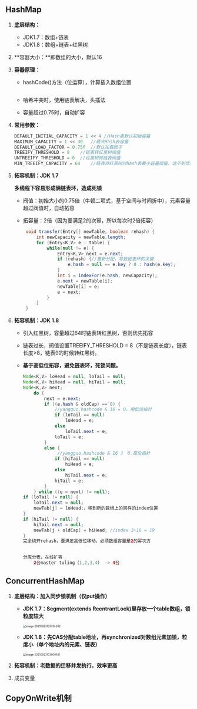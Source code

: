 ## HashMap

1. **底层结构：**

   - JDK1.7：数组+链表
   - JDK1.8：数组+链表+红黑树

2. **容器大小：**即数组的大小，默认16

3. **容器原理：**

   - hashCode()方法（位运算），计算插入数组位置

     ``` java
     
     ```

   - 哈希冲突时，使用链表解决，头插法

   - 容量超过0.75时，自动扩容

4. **常用参数：**

   ``` java
   DEFAULT_INITIAL_CAPACITY = 1 << 4 //Hash表默认初始容量
   MAXIMUM_CAPACITY = 1 << 30	//最大Hash表容量
   DEFAULT_LOAD_FACTOR = 0.75f	//默认加载因子
   TREEIFY_THRESHOLD = 8	//链表转红黑树阈值
   UNTREEIFY_THRESHOLD = 6	//红黑树转链表阈值
   MIN_TREEIFY_CAPACITY = 64	//链表转红黑树时hash表最小容量阈值，达不到优先扩容。
   ```

5. **拓容机制：JDK 1.7**

   **多线程下容易形成俩链表环，造成死锁**

   - 阀值：初始大小的0.75倍（牛顿二项式，基于空间与时间折中），元素容量超过阀值时，自动拓容

   - 拓容量：2倍（因为要满足2的次幂，所以每次时2倍拓容）

     ``` java
      void transfer(Entry[] newTable, boolean rehash) {
          int newCapacity = newTable.length;
          for (Entry<K,V> e : table) {
              while(null != e) {
                  Entry<K,V> next = e.next;
                  if (rehash) {//重新分配，导致链表环的关键
                      e.hash = null == e.key ? 0 : hash(e.key);
                  }
                  int i = indexFor(e.hash, newCapacity);
                  e.next = newTable[i];
                  newTable[i] = e;
                  e = next;
              }
          }
      }
     ```

6. **拓容机制：JDK 1.8**

   - 引入红黑树，容量超过64时链表转红黑树，否则优先拓容

   - 链表过长，阀值设置TREEIFY_THRESHOLD = 8（不是链表长度），链表长度>8，链表9的时候转红黑树。

   - **基于高低位拓容，避免链表环，死锁问题。**

     ``` java
     Node<K,V> loHead = null, loTail = null;
     Node<K,V> hiHead = null, hiTail = null;
     Node<K,V> next;
         do {
             next = e.next;
             if ((e.hash & oldCap) == 0) {
                 //yangguo.hashcode & 16 = 0，用低位指针
                 if (loTail == null)
                     loHead = e;
                 else
                     loTail.next = e;
                 loTail = e;
             }
             else {
                  //yangguo.hashcode & 16 》 0 高位指针
                 if (hiTail == null)
                     hiHead = e;
                 else
                     hiTail.next = e;
                 hiTail = e;
             }
         } while ((e = next) != null);
     if (loTail != null) {
         loTail.next = null; 
         newTab[j] = loHead;，移到新的数组上的同样的index位置
     }
     if (hiTail != null) {
         hiTail.next = null;
         newTab[j + oldCap] = hiHead; //index 3+16 = 19
     }
     完全绕开rehash，要满足高低位移动，必须数组容量是2的幂次方
     
         
     分库分表，在线扩容
         2台master tuling（1,2,3,4） -> 4台
     ```

     

## ConcurrentHashMap

1. **底层结构：加入同步锁机制（仅put操作）**

   - **JDK 1.7：Segment(extends ReentrantLock)里存放一个table数组，锁粒度较大**

     <img src="C:\Users\MSY\AppData\Roaming\Typora\typora-user-images\image-20210923103734342.png" alt="image-20210923103734342" style="zoom: 50%;" />

   - **JDK 1.8：先CAS分配table地址，再synchronized对数组元素加锁，粒度小（单个地址内的元素、链表）**

     <img src="C:\Users\MSY\AppData\Roaming\Typora\typora-user-images\image-20210923103809481.png" alt="image-20210923103809481" style="zoom: 50%;" />

2. **拓容机制：老数据的迁移并发执行，效率更高**
3. 成员变量



## CopyOnWrite机制

